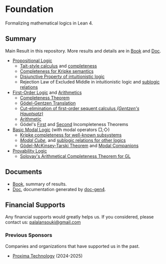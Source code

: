 [Book]: https://formalizedformallogic.github.io/Foundation/book
[Doc]: https://FormalizedFormalLogic.github.io/Foundation/doc

# Foundation

Formalizing mathematical logics in Lean 4.

## Summary

Main Result in this repository. More results and details are in [Book] and [Doc].

- [Propositional Logic][prop]
  - [Tait-style calculus][prop:classical_tait] and [completeness][prop:classical_tait_complete]
  - [Completeness for Kripke semantics][prop:kripke]
  - [Disjunctive Property of intuitionistic logic][prop:int_disjunctive]
  - Rejection Law of Excluded Middle in intuitionistic logic and [sublogic relations][prop:sublogics]
- [First-Order Logic][first_order] and [Arithmetics][arith]
  - [Completeness Theorem][first_order:completeness]
  - [Gödel-Gentzen Translation][first_order:goedel_translation]
  - [Cut-elimination of first-order sequent calculus _(Gentzen's Hauptsatz)_][first_order:haupstaz]
  - [Arithmetic][arith]
  - Gödel's [First][arith:goedel_it1] and [Second][arith:goedel_it2] Incompleteness Theorems
- [Basic Modal Logic][modal:logic] (with modal operators $\Box, \Diamond$)
  - [Kripke completeness for well-known subsystems][modal:logic_kripke_completeness]
  - [_Modal Cube_][modal:cube], and [sublogic relations for other logics](modal:sublogic)
  - [Gödel-McKinsey-Tarski Theorem][modal:gmt_theorem] and [Modal Companions](modal:companion)
- [Provability Logic][provability_logic]
  - [Solovay's Arithmetical Completeness Theorem for GL][provability_logic:GL_arith_complete]

[prop]: ./Foundation/Propositional
[prop:classical_tait]: ./Foundation/Propositional/Tait/Calculus.lean
[prop:classical_tait_complete]: ./Foundation/Propositional/Classical/Tait.lean
[prop:classical_complete]: ./Foundation/Propositional/Classical/Tait.lean
[prop:kripke]: ./Foundation/Propositional/Kripke
[prop:int_disjunctive]: ./Foundation/Propositional/Kripke/Hilbert/Int.lean
[prop:sublogics]: ./Foundation/Propositional/Logic/Sublogic.lean
[first_order]: https://formalizedformallogic.github.io/Foundation/book/first_order/index.html
[first_order:completeness]: https://formalizedformallogic.github.io/Foundation/book/first_order/completeness.html
[first_order:haupstaz]: ./Foundation/FirstOrder/Hauptsatz.lean
[first_order:goedel_translation]: ./Foundation/IntFO/Translation.lean
[arith]: https://formalizedformallogic.github.io/Foundation/book/first_order/arithmetics.html
[arithmetization]: ./Foundation/Arithmetization
[arith:goedel_it1]: https://formalizedformallogic.github.io/Foundation/book/first_order/goedel1.html
[arith:goedel_it2]: https://formalizedformallogic.github.io/Foundation/book/first_order/goedel2.html
[modal:logic]: ./Foundation/Modal
[modal:logic_kripke_completeness]: ./Foundation/Modal/Kripke/Hilbert
[modal:cube]: ./Foundation/Modal/Logic/Sublogic/ModalCube.lean
[modal:sublogic]: ./Foundation/Modal/Logic/Sublogic
[modal:gmt_theorem]: ./Foundation/Modal/ModalCompanion/Int.lean
[modal:companion]: ./Foundation/Modal/ModalCompanion
[provability_logic]: ./Foundation/ProvabilityLogic
[provability_logic:GL_arith_complete]: ./Foundation/ProvabilityLogic/GL/Completeness.lean

## Documents

- [Book], summary of results.
- [Doc], documentation generated by [doc-gen4](https://github.com/leanprover/doc-gen4).

## Financial Supports

Any financial supports would greatly helps us. If you considered, please contact us: [palalansouki@gmail.com](mailto:palalansouki@gmail.com)

### Previous Sponsors

Companies and organizations that have supported us in the past.

- [Proxima Technology](https://proxima-ai-tech.com) (2024-2025)
